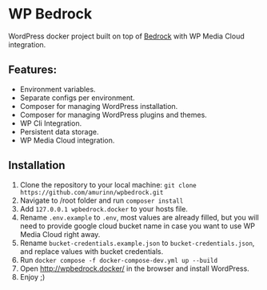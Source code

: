 # WP Bedrock

WordPress docker project built on top of [Bedrock](https://roots.io/bedrock/) with WP Media Cloud integration.

## Features:
- Environment variables.
- Separate configs per environment.
- Composer for managing WordPress installation.
- Composer for managing WordPress plugins and themes.
- WP Cli Integration.
- Persistent data storage.
- WP Media Cloud integration.

## Installation

 1. Clone the repository to your local machine: ``` git clone   
    https://github.com/amurinn/wpbedrock.git ``` 
 2. Navigate to /root folder and run ``` composer install ```
 3. Add `127.0.0.1 wpbedrock.docker` to your hosts file.
 4. Rename `.env.example` to `.env`, most values are already filled, but you will need to provide google cloud bucket name in case you want to use WP Media Cloud right away.
 5. Rename `bucket-credentials.example.json` to `bucket-credentials.json`, and replace values with bucket credentials.
 6. Run `docker compose -f docker-compose-dev.yml up --build`
 7. Open http://wpbedrock.docker/ in the browser and install WordPress.
 8. Enjoy ;)
